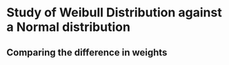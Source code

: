 # Study of Weibull Distribution against a Normal distribution

## Comparing the difference in weights
